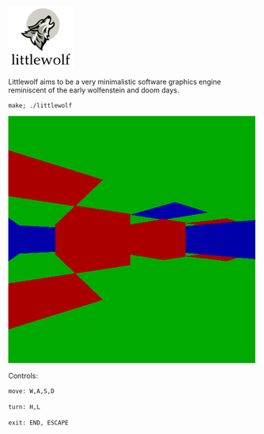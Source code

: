 ![screenshot](scrots/logo.PNG)

Littlewolf aims to be a very minimalistic software graphics
engine reminiscent of the early wolfenstein and doom days.

    make; ./littlewolf

![screenshot](scrots/2017-12-12-012113_500x500_scrot.png)

Controls:

    move: W,A,S,D

    turn: H,L

    exit: END, ESCAPE
